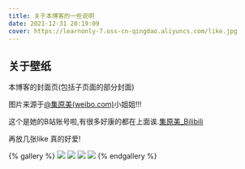 ```yaml
---
title: 关于本博客的一些说明
date: 2021-12-31 20:19:09
cover: https://learnonly-7.oss-cn-qingdao.aliyuncs.com/like.jpg
---
```


## 关于壁纸

本博客的封面页(包括子页面的部分封面)

图片来源于[@集原美(weibo.com)](https://weibo.com/7361240977)小姐姐!!!

这个是她的B站账号啦,有很多好康的都在上面诶.[集原美_Bilibili](https://space.bilibili.com/489222326?from=search&seid=779938861486716145&spm_id_from=333.337.0.0)

再放几张like 真的好爱!

{% gallery %}
![](https://cdn.read.html5.qq.com/image?src=circle&q=0&r=0&imgflag=0&cdn_cache=1800&w=0&h=0&imageUrl=https://learnonly-7.oss-cn-qingdao.aliyuncs.com/2021-12-31/1.jpg)
![](https://cdn.read.html5.qq.com/image?src=circle&q=0&r=0&imgflag=0&cdn_cache=1800&w=0&h=0&imageUrl=https://learnonly-7.oss-cn-qingdao.aliyuncs.com/2021-12-31/2.jpg)
![](https://cdn.read.html5.qq.com/image?src=circle&q=0&r=0&imgflag=0&cdn_cache=1800&w=0&h=0&imageUrl=https://learnonly-7.oss-cn-qingdao.aliyuncs.com/2021-12-31/3.jpg)
![](https://cdn.read.html5.qq.com/image?src=circle&q=0&r=0&imgflag=0&cdn_cache=1800&w=0&h=0&imageUrl=https://learnonly-7.oss-cn-qingdao.aliyuncs.com/2021-12-31/4.jpg)
{% endgallery %}
